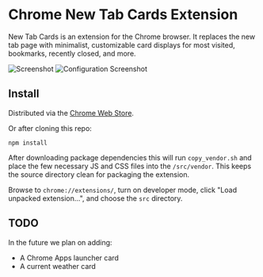 Chrome New Tab Cards Extension
==============================

New Tab Cards is an extension for the Chrome browser.  It replaces the new tab page with minimalist, customizable card displays for most visited, bookmarks, recently closed, and more.

![Screenshot](https://user-images.githubusercontent.com/5067345/27460427-cbfd86de-5781-11e7-99cf-97fb43d2f43a.png)
![Configuration Screenshot](https://user-images.githubusercontent.com/5067345/27460432-d16f6754-5781-11e7-9ea6-f61994fe0e58.png)

Install
-------

Distributed via the [Chrome Web Store](https://chrome.google.com/webstore/detail/new-tab-cards/idcpogancielddambnachkghlnjkfhci).

Or after cloning this repo:

    npm install

After downloading package dependencies this will run `copy_vendor.sh` and place the few necessary JS and CSS files into the `/src/vendor`.  This keeps the source directory clean for packaging the extension.

Browse to `chrome://extensions/`, turn on developer mode, click "Load unpacked extension...", and choose the `src` directory.

TODO
----

In the future we plan on adding:
- A Chrome Apps launcher card
- A current weather card
